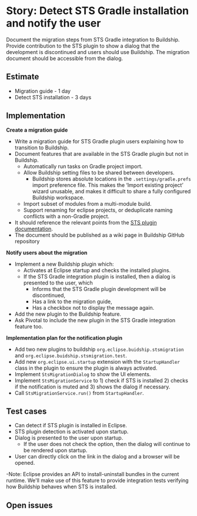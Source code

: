 # Story: Detect STS Gradle installation and notify the user

Document the migration steps from STS Gradle integration to Buildship. Provide contribution to the STS plugin to show a dialog that the development is discontinued and users should use Buildship. The migration document should be accessible from the dialog.

## Estimate

- Migration guide - 1 day
- Detect STS installation - 3 days

## Implementation

**Create a migration guide**
- Write a migration guide for STS Gradle plugin users explaining how to transition to Buildship.
- Document features that are available in the STS Gradle plugin but not in Buildship.
    - Automatically run tasks on Gradle project import.
    - Allow Buildship setting files to be shared between developers.
        - Buildship stores absolute locations in the `.settings/gradle.prefs` import preference file. This makes the ‘Import existing project’ wizard unusable, and makes it difficult to share a fully configured Buildship workspace.
    - Import subset of modules from a multi-module build.
    - Support renaming for eclipse projects, or deduplicate naming conflicts with a non-Gradle project.
- It should reference the relevant points from the [STS plugin documentation](https://github.com/spring-projects/eclipse-integration-gradle/wiki).
- The document should be published as a wiki page in Buildship GitHub repository

**Notify users about the migration**
- Implement a new Buildship plugin which:
    - Activates at Eclipse startup and checks the installed plugins.
    - If the STS Gradle integration plugin is installed, then a dialog is presented to the user, which
        - Informs that the STS Gradle plugin development will be discontinued,
        - Has a link to the migration guide,
        - Has a checkbox not to display the message again.
- Add the new plugin to the Buildship feature.
- Ask Pivotal to include the new plugin in the STS Gradle integration feature too.

**Implementation plan for the notification plugin**
- Add two new plugins to buildship `org.eclipse.buidship.stsmigration` and `org.eclipse.buidship.stsmigration.test`.
- Add new `org.eclipse.ui.startup` extension with the `StartupHandler` class in the plugin to ensure the plugin is always activated.
- Implement `StsMigrationDialog` to show the UI elements.
- Implement `StsMigrationService` to 1) check if STS is installed 2) checks if the notification is muted and 3) shows the dialog if necessary.
- Call `StsMigrationService.run()` from `StartupHandler`.

## Test cases
- Can detect if STS plugin is installed in Eclipse.
- STS plugin detection is activated upon startup.
- Dialog is presented to the user upon startup.
     - If the user does not check the option, then the dialog will continue to be rendered upon startup.
- User can directly click on the link in the dialog and a browser will be opened.

 -Note: Eclipse provides an API to install-uninstall bundles in the current runtime. We'll make use of this feature to provide integration tests verifying how Buildship behaves when STS is installed.

## Open issues
